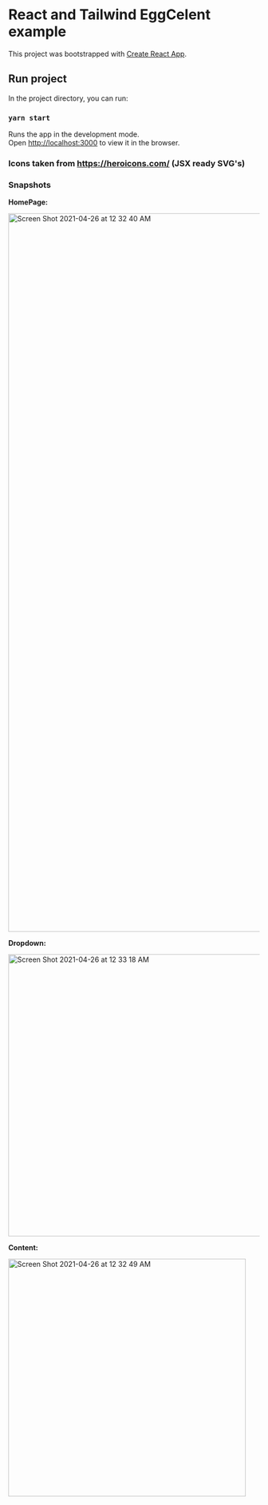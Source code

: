 # React and Tailwind EggCelent example

This project was bootstrapped with [Create React App](https://github.com/facebook/create-react-app).

## Run project

In the project directory, you can run:

### `yarn start`

Runs the app in the development mode.\
Open [http://localhost:3000](http://localhost:3000) to view it in the browser.

### Icons taken from https://heroicons.com/ (JSX ready SVG's)

### Snapshots

**HomePage:**

<img width="1439" alt="Screen Shot 2021-04-26 at 12 32 40 AM" src="https://user-images.githubusercontent.com/4324947/116029313-0a334680-a627-11eb-9fb2-aa799c93dbd0.png">

**Dropdown:**

<img width="565" alt="Screen Shot 2021-04-26 at 12 33 18 AM" src="https://user-images.githubusercontent.com/4324947/116029345-1cad8000-a627-11eb-91f6-1e0d3d03175e.png">

**Content:**

<img width="476" alt="Screen Shot 2021-04-26 at 12 32 49 AM" src="https://user-images.githubusercontent.com/4324947/116029352-21723400-a627-11eb-94e8-4b552f7e5084.png">
